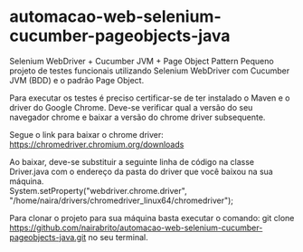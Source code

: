 # automacao-web-selenium-cucumber-pageobjects-java

Selenium WebDriver + Cucumber JVM + Page Object Pattern
Pequeno projeto de testes funcionais utilizando Selenium WebDriver com Cucumber JVM (BDD) e o padrão Page Object.

Para executar os testes é preciso certificar-se de ter instalado o Maven e o driver do Google Chrome.
Deve-se verificar qual a versão do seu navegador chrome e baixar a versão do chrome driver subsequente.

Segue o link para baixar o chrome driver: https://chromedriver.chromium.org/downloads

Ao baixar, deve-se substituir a seguinte linha de código na classe Driver.java com o endereço da pasta do driver que você baixou na sua máquina.		
System.setProperty("webdriver.chrome.driver", "/home/naira/drivers/chromedriver_linux64/chromedriver");

Para clonar o projeto para sua máquina basta executar o comando: git clone https://github.com/nairabrito/automacao-web-selenium-cucumber-pageobjects-java.git no seu terminal.
